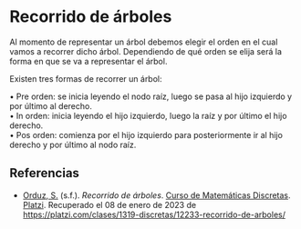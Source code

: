 # Recorrido de árboles

Al momento de representar un árbol debemos elegir el orden en el cual vamos a recorrer dicho árbol. Dependiendo de qué orden se elija será la forma en que se va a representar el árbol.

Existen tres formas de recorrer un árbol:

• Pre orden: se inicia leyendo el nodo raíz, luego se pasa al hijo izquierdo y por último al derecho.  
• In orden: inicia leyendo el hijo izquierdo, luego la raíz y por último el hijo derecho.  
• Pos orden: comienza por el hijo izquierdo para posteriormente ir al hijo derecho y por último al nodo raíz.

<div style="page-break-after: always;"></div>

## Referencias

- [Orduz, S.](https://platzi.com/profesores/sergio-orduz-240/) (s.f.). _Recorrido de árboles_. [Curso de Matemáticas Discretas](https://platzi.com/cursos/discretas/). [Platzi](https://platzi.com/). Recuperado el 08 de enero de 2023 de https://platzi.com/clases/1319-discretas/12233-recorrido-de-arboles/